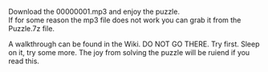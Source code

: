 Download the 00000001.mp3 and enjoy the puzzle. <br>
If for some reason the mp3 file does not work you can grab it from the Puzzle.7z file.

A walkthrough can be found in the Wiki.
DO NOT GO THERE. Try first. Sleep on it, try some more. The joy from solving the puzzle will be ruiend if you read this.
